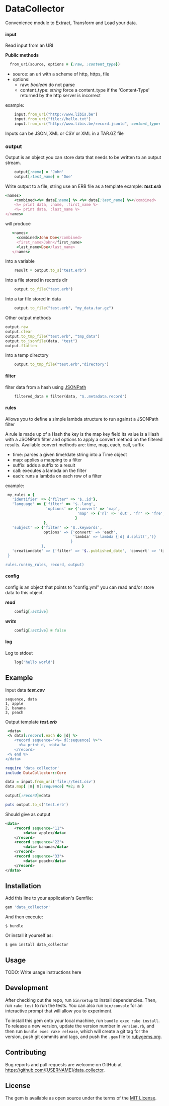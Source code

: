 # DataCollector
Convenience module to Extract, Transform and Load your data.

#### input    
Read input from an URI

**Public methods**
```ruby
  from_uri(source, options = {:raw, :content_type})
```
- source: an uri with a scheme of http, https, file
- options:
    - raw: _boolean_ do not parse
    - content_type: _string_ force a content_type if the 'Content-Type' returned by the http server is incorrect 

example:
```ruby  
    input.from_uri("http://www.libis.be")
    input.from_uri("file://hello.txt")
    input.from_uri("http://www.libis.be/record.jsonld", content_type: 'application/ld+json')
```




Inputs can be JSON, XML or CSV or XML in a TAR.GZ file

 ### output 
Output is an object you can store data that needs to be written to an output stream.  
```ruby  
    output[:name] = 'John'
    output[:last_name] = 'Doe'
```    

Write output to a file, string use an ERB file as a template
example:
___test.erb___
```ruby
<names>
    <combined><%= data[:name] %> <%= data[:last_name] %></combined>
    <%= print data, :name, :first_name %>
    <%= print data, :last_name %>
</names>
```
will produce
```ruby
   <names>
     <combined>John Doe</combined>
     <first_name>John</first_name>
     <last_name>Doe</last_name>
   </names>
```

Into a variable
```ruby
    result = output.to_s("test.erb")
```  

Into a file stored in records dir
```ruby
    output.to_file("test.erb")
``` 

Into a tar file stored in data
```ruby
    output.to_file("test.erb", "my_data.tar.gz")
```    

Other output methods
```ruby
output.raw
output.clear
output.to_tmp_file("test.erb", "tmp_data")
output.to_jsonfile(data, "test")
output.flatten
```

Into a temp directory
```ruby
    output.to_tmp_file("test.erb","directory")
```    
   
#### filter
filter data from a hash using [JSONPath](http://goessner.net/articles/JsonPath/index.html)

```ruby
    filtered_data = filter(data, "$..metadata.record")
```

#### rules
Allows you to define a simple lambda structure to run against a JSONPath filter

A rule is made up of a Hash the key is the map key field its value is a Hash with a JSONPath filter and options to apply a convert method on the filtered results.
Available convert methods are: time, map, each, call, suffix
  - time: parses a given time/date string into a Time object
  - map: applies a mapping to a filter
  - suffix: adds a suffix to a result
  - call: executes a lambda on the filter
  - each: runs a lambda on each row of a filter

 example:
```ruby 
 my_rules = {
   'identifier' => {"filter" => '$..id'},
   'language' => {'filter' => '$..lang',
                  'options' => {'convert' => 'map',
                                'map' => {'nl' => 'dut', 'fr' => 'fre', 'de' => 'ger', 'en' => 'eng'}
                               }
                 },
   'subject' => {'filter' => '$..keywords',
                 options' => {'convert' => 'each',
                              'lambda' => lambda {|d| d.split(',')}
                             }
                },
   'creationdate' => {'filter' => '$..published_date', 'convert' => 'time'}
 }

rules.run(my_rules, record, output)
```    

#### config
config is an object that points to "config.yml" you can read and/or store data to this object.

___read___    
```ruby
    config[:active]
```    
___write___
```ruby
    config[:active] = false
```    
#### log
Log to stdout
```ruby
    log("hello world")
```


## Example
Input data ___test.csv___
```csv
sequence, data
1, apple
2, banana
3, peach
```

Output template ___test.erb___
```ruby
 <data>
 <% data[:record].each do |d| %>
    <record sequence="<%= d[:sequence] %>">
      <%= print d, :data %>
    </record>
 <% end %>
</data>
```

```ruby
require 'data_collector'
include DataCollector::Core

data = input.from_uri('file://test.csv')
data.map{ |m| m[:sequence] *=2; m }

output[:record]=data

puts output.to_s('test.erb')
```

Should give as output
```xml
<data>
    <record sequence="11">
        <data> apple</data>    
    </record>
    <record sequence="22">
        <data> banana</data>    
    </record>
    <record sequence="33">
        <data> peach</data>    
    </record>
</data>
```


## Installation

Add this line to your application's Gemfile:

```ruby
gem 'data_collector'
```

And then execute:

    $ bundle

Or install it yourself as:

    $ gem install data_collector

## Usage

TODO: Write usage instructions here

## Development

After checking out the repo, run `bin/setup` to install dependencies. Then, run `rake test` to run the tests. You can also run `bin/console` for an interactive prompt that will allow you to experiment.

To install this gem onto your local machine, run `bundle exec rake install`. To release a new version, update the version number in `version.rb`, and then run `bundle exec rake release`, which will create a git tag for the version, push git commits and tags, and push the `.gem` file to [rubygems.org](https://rubygems.org).

## Contributing

Bug reports and pull requests are welcome on GitHub at https://github.com/[USERNAME]/data_collector.

## License

The gem is available as open source under the terms of the [MIT License](https://opensource.org/licenses/MIT).
